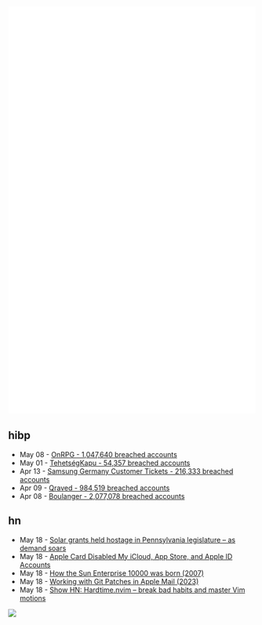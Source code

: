 ![Metrics](https://raw.githubusercontent.com/phixion/phixion/master/metrics.svg)

## hibp

<!--
for https://github.com/phixion/phixion/blob/main/.github/workflows/feeds.yml
-->
<!--START_SECTION:haveibeenpwnd-->
- May 08 - [OnRPG - 1,047,640 breached accounts](https://haveibeenpwned.com/PwnedWebsites#OnRPG)
- May 01 - [TehetségKapu - 54,357 breached accounts](https://haveibeenpwned.com/PwnedWebsites#TehetsegKapu)
- Apr 13 - [Samsung Germany Customer Tickets - 216,333 breached accounts](https://haveibeenpwned.com/PwnedWebsites#SamsungGermany)
- Apr 09 - [Qraved - 984,519 breached accounts](https://haveibeenpwned.com/PwnedWebsites#Qraved)
- Apr 08 - [Boulanger - 2,077,078 breached accounts](https://haveibeenpwned.com/PwnedWebsites#Boulanger)
<!--END_SECTION:haveibeenpwnd-->

## hn

<!--
for https://github.com/phixion/phixion/blob/main/.github/workflows/feeds.yml
-->
<!--START_SECTION:hn-->
- May 18 - [Solar grants held hostage in Pennsylvania legislature – as demand soars](https://capitalandmain.com/solar-grants-held-hostage-in-pennsylvania-legislature-as-demand-soars)
- May 18 - [Apple Card Disabled My iCloud, App Store, and Apple ID Accounts](https://dcurt.is/apple-card-can-disable-your-icloud-account)
- May 18 - [How the Sun Enterprise 10000 was born (2007)](https://www.filibeto.org/aduritz/truetrue/e10000/how-e10k-wasborn.html)
- May 18 - [Working with Git Patches in Apple Mail (2023)](https://btxx.org/posts/mail/)
- May 18 - [Show HN: Hardtime.nvim – break bad habits and master Vim motions](https://github.com/m4xshen/hardtime.nvim)
<!--END_SECTION:hn-->

<!--
for https://yhype.me
-->
![](https://hit.yhype.me/github/profile?user_id=13013670)
